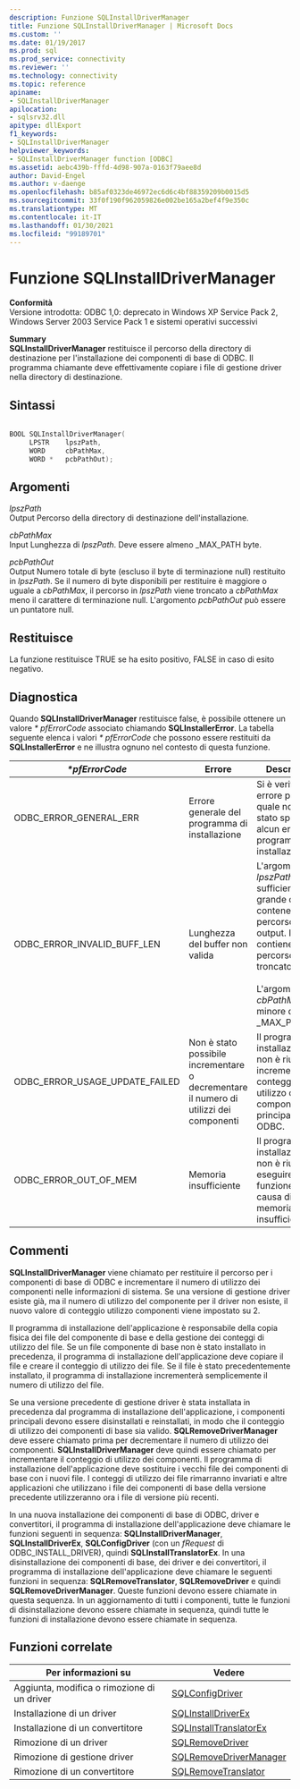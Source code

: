 ```yaml
---
description: Funzione SQLInstallDriverManager
title: Funzione SQLInstallDriverManager | Microsoft Docs
ms.custom: ''
ms.date: 01/19/2017
ms.prod: sql
ms.prod_service: connectivity
ms.reviewer: ''
ms.technology: connectivity
ms.topic: reference
apiname:
- SQLInstallDriverManager
apilocation:
- sqlsrv32.dll
apitype: dllExport
f1_keywords:
- SQLInstallDriverManager
helpviewer_keywords:
- SQLInstallDriverManager function [ODBC]
ms.assetid: aebc439b-fffd-4d98-907a-0163f79aee8d
author: David-Engel
ms.author: v-daenge
ms.openlocfilehash: b85af0323de46972ec6d6c4bf88359209b0015d5
ms.sourcegitcommit: 33f0f190f962059826e002be165a2bef4f9e350c
ms.translationtype: MT
ms.contentlocale: it-IT
ms.lasthandoff: 01/30/2021
ms.locfileid: "99189701"
---
```

# <a name="sqlinstalldrivermanager-function"></a>Funzione SQLInstallDriverManager
**Conformità**  
 Versione introdotta: ODBC 1,0: deprecato in Windows XP Service Pack 2, Windows Server 2003 Service Pack 1 e sistemi operativi successivi  
  
 **Summary**  
 **SQLInstallDriverManager** restituisce il percorso della directory di destinazione per l'installazione dei componenti di base di ODBC. Il programma chiamante deve effettivamente copiare i file di gestione driver nella directory di destinazione.  
  
## <a name="syntax"></a>Sintassi  
  
```cpp  
  
BOOL SQLInstallDriverManager(  
     LPSTR    lpszPath,  
     WORD     cbPathMax,  
     WORD *   pcbPathOut);  
```  
  
## <a name="arguments"></a>Argomenti  
 *lpszPath*  
 Output Percorso della directory di destinazione dell'installazione.  
  
 *cbPathMax*  
 Input Lunghezza di *lpszPath*. Deve essere almeno _MAX_PATH byte.  
  
 *pcbPathOut*  
 Output Numero totale di byte (escluso il byte di terminazione null) restituito in *lpszPath*. Se il numero di byte disponibili per restituire è maggiore o uguale a *cbPathMax*, il percorso in *lpszPath* viene troncato a *cbPathMax* meno il carattere di terminazione null. L'argomento *pcbPathOut* può essere un puntatore null.  
  
## <a name="returns"></a>Restituisce  
 La funzione restituisce TRUE se ha esito positivo, FALSE in caso di esito negativo.  
  
## <a name="diagnostics"></a>Diagnostica  
 Quando **SQLInstallDriverManager** restituisce false, è possibile ottenere un valore *\* pfErrorCode* associato chiamando **SQLInstallerError**. La tabella seguente elenca i valori *\* pfErrorCode* che possono essere restituiti da **SQLInstallerError** e ne illustra ognuno nel contesto di questa funzione.  
  
|*\*pfErrorCode*|Errore|Descrizione|  
|---------------------|-----------|-----------------|  
|ODBC_ERROR_GENERAL_ERR|Errore generale del programma di installazione|Si è verificato un errore per il quale non è stato specificato alcun errore di programma di installazione.|  
|ODBC_ERROR_INVALID_BUFF_LEN|Lunghezza del buffer non valida|L'argomento *lpszPath* non è sufficientemente grande da contenere il percorso di output. Il buffer contiene il percorso troncato.<br /><br /> L'argomento *cbPathMax* è minore di _MAX_PATH.|  
|ODBC_ERROR_USAGE_UPDATE_FAILED|Non è stato possibile incrementare o decrementare il numero di utilizzi dei componenti|Il programma di installazione non è riuscito a incrementare il conteggio di utilizzo del componente principale ODBC.|  
|ODBC_ERROR_OUT_OF_MEM|Memoria insufficiente|Il programma di installazione non è riuscito a eseguire la funzione a causa di memoria insufficiente.|  
  
## <a name="comments"></a>Commenti  
 **SQLInstallDriverManager** viene chiamato per restituire il percorso per i componenti di base di ODBC e incrementare il numero di utilizzo dei componenti nelle informazioni di sistema. Se una versione di gestione driver esiste già, ma il numero di utilizzo del componente per il driver non esiste, il nuovo valore di conteggio utilizzo componenti viene impostato su 2.  
  
 Il programma di installazione dell'applicazione è responsabile della copia fisica dei file del componente di base e della gestione dei conteggi di utilizzo del file. Se un file componente di base non è stato installato in precedenza, il programma di installazione dell'applicazione deve copiare il file e creare il conteggio di utilizzo dei file. Se il file è stato precedentemente installato, il programma di installazione incrementerà semplicemente il numero di utilizzo del file.  
  
 Se una versione precedente di gestione driver è stata installata in precedenza dal programma di installazione dell'applicazione, i componenti principali devono essere disinstallati e reinstallati, in modo che il conteggio di utilizzo dei componenti di base sia valido. **SQLRemoveDriverManager** deve essere chiamato prima per decrementare il numero di utilizzo dei componenti. **SQLInstallDriverManager** deve quindi essere chiamato per incrementare il conteggio di utilizzo dei componenti. Il programma di installazione dell'applicazione deve sostituire i vecchi file dei componenti di base con i nuovi file. I conteggi di utilizzo dei file rimarranno invariati e altre applicazioni che utilizzano i file dei componenti di base della versione precedente utilizzeranno ora i file di versione più recenti.  
  
 In una nuova installazione dei componenti di base di ODBC, driver e convertitori, il programma di installazione dell'applicazione deve chiamare le funzioni seguenti in sequenza: **SQLInstallDriverManager**, **SQLInstallDriverEx**, **SQLConfigDriver** (con un *fRequest* di ODBC_INSTALL_DRIVER), quindi **SQLInstallTranslatorEx**. In una disinstallazione dei componenti di base, dei driver e dei convertitori, il programma di installazione dell'applicazione deve chiamare le seguenti funzioni in sequenza: **SQLRemoveTranslator**, **SQLRemoveDriver** e quindi **SQLRemoveDriverManager**. Queste funzioni devono essere chiamate in questa sequenza. In un aggiornamento di tutti i componenti, tutte le funzioni di disinstallazione devono essere chiamate in sequenza, quindi tutte le funzioni di installazione devono essere chiamate in sequenza.  
  
## <a name="related-functions"></a>Funzioni correlate  
  
|Per informazioni su|Vedere|  
|---------------------------|---------|  
|Aggiunta, modifica o rimozione di un driver|[SQLConfigDriver](../../../odbc/reference/syntax/sqlconfigdriver-function.md)|  
|Installazione di un driver|[SQLInstallDriverEx](../../../odbc/reference/syntax/sqlinstalldriverex-function.md)|  
|Installazione di un convertitore|[SQLInstallTranslatorEx](../../../odbc/reference/syntax/sqlinstalltranslatorex-function.md)|  
|Rimozione di un driver|[SQLRemoveDriver](../../../odbc/reference/syntax/sqlremovedriver-function.md)|  
|Rimozione di gestione driver|[SQLRemoveDriverManager](../../../odbc/reference/syntax/sqlremovedrivermanager-function.md)|  
|Rimozione di un convertitore|[SQLRemoveTranslator](../../../odbc/reference/syntax/sqlremovetranslator-function.md)|
